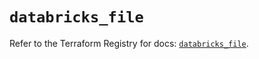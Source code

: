 # `databricks_file`

Refer to the Terraform Registry for docs: [`databricks_file`](https://registry.terraform.io/providers/databricks/databricks/1.51.0/docs/resources/file).

